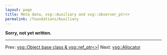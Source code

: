 ```yaml
---
layout: page
title: Meta data, vsg::Auxiliary and vsg::observer_ptr<>
permalink: /foundations/Auxiliary
---
```


**Sorry, not yet written.**

---

Prev: [vsg::Object base class & vsg::ref_ptr<>](Object_base_class_and_ref_ptr.md)| Next: [vsg::Allocator](Allocator.md)

